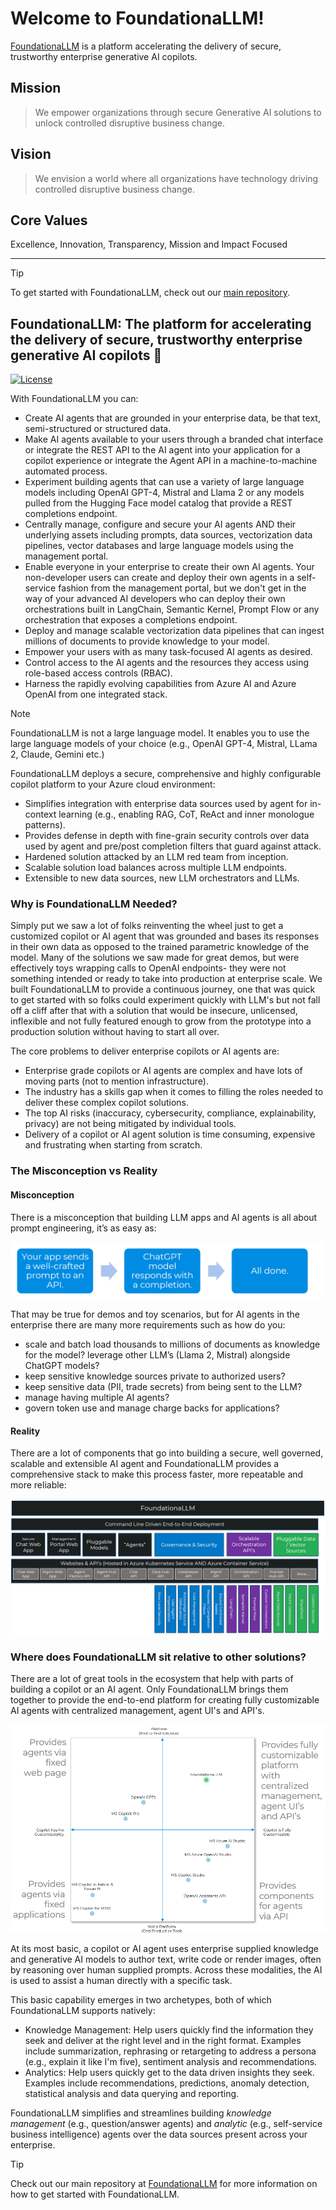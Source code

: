 # Welcome to FoundationaLLM!

[FoundationaLLM](https://foundationallm.ai) is a platform accelerating the delivery of secure, trustworthy enterprise generative AI copilots.

## Mission

> We empower organizations through secure Generative AI solutions to unlock controlled disruptive business change.

## Vision

> We envision a world where all organizations have technology driving controlled disruptive business change.

## Core Values

Excellence, Innovation, Transparency, Mission and Impact Focused

---

> [!TIP]
> To get started with FoundationaLLM, check out our [main repository](https://github.com/foundationallm/foundationallm).

## FoundationaLLM: The platform for accelerating the delivery of secure, trustworthy enterprise generative AI copilots 🚀

[![License](https://img.shields.io/badge/license-evaluation%20and%20demo-green)](https://www.foundationallm.ai/license)

With FoundationaLLM you can:
- Create AI agents that are grounded in your enterprise data, be that text, semi-structured or structured data. 
- Make AI agents available to your users through a branded chat interface or integrate the REST API to the AI agent into your application for a copilot experience or integrate the Agent API in a machine-to-machine automated process.
- Experiment building agents that can use a variety of large language models including OpenAI GPT-4, Mistral and Llama 2 or any models pulled from the Hugging Face model catalog that provide a REST completions endpoint.
- Centrally manage, configure and secure your AI agents AND their underlying assets including prompts, data sources, vectorization data pipelines, vector databases and large language models using the management portal.
- Enable everyone in your enterprise to create their own AI agents. Your non-developer users can create and deploy their own agents in a self-service fashion from the management portal, but we don't get in the way of your advanced AI developers who can deploy their own orchestrations built in LangChain, Semantic Kernel, Prompt Flow or any orchestration that exposes a completions endpoint.
- Deploy and manage scalable vectorization data pipelines that can ingest millions of documents to provide knowledge to your model.
- Empower your users with as many task-focused AI agents as desired. 
- Control access to the AI agents and the resources they access using role-based access controls (RBAC).
- Harness the rapidly evolving capabilities from Azure AI and Azure OpenAI from one integrated stack. 

> [!NOTE] 
> FoundationaLLM is not a large language model. It enables you to use the large language models of your choice (e.g., OpenAI GPT-4, Mistral, LLama 2, Claude, Gemini etc.) 

FoundationaLLM deploys a secure, comprehensive and highly configurable copilot platform to your Azure cloud environment:

- Simplifies integration with enterprise data sources used by agent for in-context learning (e.g., enabling RAG, CoT, ReAct and inner monologue patterns).
- Provides defense in depth with fine-grain security controls over data used by agent and pre/post completion filters that guard against attack.
- Hardened solution attacked by an LLM red team from inception.
- Scalable solution load balances across multiple LLM endpoints.
- Extensible to new data sources, new LLM orchestrators and LLMs.

### Why is FoundationaLLM Needed?

Simply put we saw a lot of folks reinventing the wheel just to get a customized copilot or AI agent that was grounded and bases its responses in their own data as opposed to the trained parametric knowledge of the model. Many of the solutions we saw made for great demos, but were effectively toys wrapping calls to OpenAI endpoints- they were not something intended or ready to take into production at enterprise scale. We built FoundationaLLM to provide a continuous journey, one that was quick to get started with so folks could experiment quickly with LLM's but not fall off a cliff after that with a solution that would be insecure, unlicensed, inflexible and not fully featured enough to grow from the prototype into a production solution without having to start all over.  

The core problems to deliver enterprise copilots or AI agents are:

- Enterprise grade copilots or AI agents are complex and have lots of moving parts (not to mention infrastructure).
- The industry has a skills gap when it comes to filling the roles needed to deliver these complex copilot solutions.
- The top AI risks (inaccuracy, cybersecurity, compliance, explainability, privacy) are not being mitigated by individual tools.
- Delivery of a copilot or AI agent solution is time consuming, expensive and frustrating when starting from scratch.


### The Misconception vs Reality
#### Misconception
There is a misconception that building LLM apps and AI agents is all about prompt engineering, it’s as easy as:

![LLM and ChatGPT Misconception](../docs/media/foundationallm-misconception.png)

That may be true for demos and toy scenarios, but for AI agents in the enterprise there are many more requirements such as how do you:
 - scale and batch load thousands to millions of documents as knowledge for the model?
 leverage other LLM’s (Llama 2, Mistral) alongside ChatGPT models?
 - keep sensitive knowledge sources private to authorized users?
 - keep sensitive data (PII, trade secrets) from being sent to the LLM?
 - manage having multiple AI agents?
 - govern token use and manage charge backs for applications?


#### Reality
There are a lot of components that go into building a secure, well governed, scalable and extensible AI agent and FoundationaLLM provides a comprehensive stack to make this process faster, more repeatable and more reliable:

![FoundationaLLM stack](../docs/media/foundationallm-stack.png)

### Where does FoundationaLLM sit relative to other solutions?
There are a lot of great tools in the ecosystem that help with parts of building a copilot or an AI agent. Only FoundationaLLM brings them together to provide the end-to-end platform for creating fully customizable AI agents with centralized management, agent UI's and API's.

![FoundationaLLM Platform versus Tools](../docs/media/foundationallm-quadrants.png)

At its most basic, a copilot or AI agent uses enterprise supplied knowledge and generative AI models to author text, write code or render images, often by reasoning over human supplied prompts. Across these modalities, the AI is used to assist a human directly with a specific task.  

This basic capability emerges in two archetypes, both of which FoundationaLLM supports natively: 

- Knowledge Management: Help users quickly find the information they seek and deliver at the right level and in the right format. Examples include summarization, rephrasing or retargeting to address a persona (e.g., explain it like I'm five), sentiment analysis and recommendations.
- Analytics: Help users quickly get to the data driven insights they seek. Examples include recommendations, predictions, anomaly detection, statistical analysis and data querying and reporting.

FoundationaLLM simplifies and streamlines building *knowledge management* (e.g., question/answer agents) and *analytic* (e.g., self-service business intelligence) agents over the data sources present across your enterprise. 

> [!TIP]
> Check out our main repository at [FoundationaLLM](https://github.com/foundationallm/foundationallm) for more information on how to get started with FoundationaLLM.
